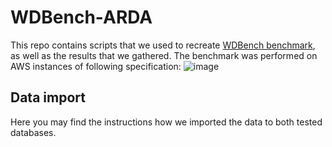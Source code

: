 # WDBench-ARDA
This repo contains scripts that we used to recreate [WDBench benchmark](https://github.com/MillenniumDB/WDBench), as well as the results that we gathered.
The benchmark was performed on AWS instances of following specification: ![image](https://github.com/micgor32/wdbench-arda/assets/111281585/18385157-841c-42c5-a1ec-e2a630ca0890)

## Data import
Here you may find the instructions how we imported the data to both tested databases.
